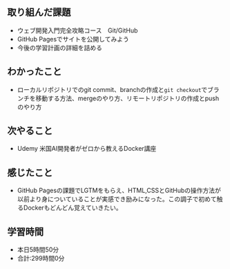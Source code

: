 ## 取り組んだ課題
- ウェブ開発入門完全攻略コース　Git/GitHub
- GitHub Pagesでサイトを公開してみよう
- 今後の学習計画の詳細を詰める
## わかったこと
- ローカルリポジトリでのgit commit、branchの作成と`git checkout`でブランチを移動する方法、mergeのやり方、リモートリポジトリの作成とpushのやり方
## 次やること
- Udemy 米国AI開発者がゼロから教えるDocker講座
## 感じたこと
- GitHub Pagesの課題でLGTMをもらえ、HTML,CSSとGitHubの操作方法が以前より身についていることが実感でき励みになった。この調子で初めて触るDockerもどんどん覚えていきたい。
## 学習時間
- 本日5時間50分<br>
- 合計:299時間0分
